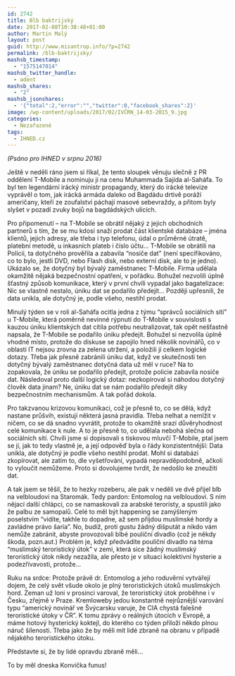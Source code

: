 ```yaml
---
id: 2742
title: Blb baktrijský
date: 2017-02-08T10:38:48+01:00
author: Martin Malý
layout: post
guid: http://www.misantrop.info/?p=2742
permalink: /blb-baktrijsky/
mashsb_timestamp:
  - "1575147014"
mashsb_twitter_handle:
  - adent
mashsb_shares:
  - "2"
mashsb_jsonshares:
  - '{"total":2,"error":"","twitter":0,"facebook_shares":2}'
image: /wp-content/uploads/2017/02/IVČRN_14-03-2015_9.jpg
categories:
  - Nezařazené
tags:
  - IHNED.cz
---
```

_<span style="font-weight: 400;">(Psáno pro IHNED v srpnu 2016)</span>_

<span style="font-weight: 400;">Ještě v neděli ráno jsem si říkal, že tento sloupek věnuju slečně z PR oddělení T-Mobile a nominuju ji na cenu Muhammada Sajída al-Saháfa. To byl ten legendární irácký ministr propagandy, který do irácké televize vyprávěl o tom, jak irácká armáda daleko od Bagdádu drtivě poráží američany, kteří ze zoufalství páchají masové sebevraždy, a přitom byly slyšet v pozadí zvuky bojů na bagdádských ulicích.</span>

<span style="font-weight: 400;">Pro připomenutí &#8211; na T-Mobile se obrátil nějaký z jejich obchodních partnerů s tím, že se mu kdosi snaží prodat část klientské databáze &#8211; jména klientů, jejich adresy, ale třeba i typ telefonu, údal o průměrné útratě, platební metodě, u inkasních plateb i číslo účtu… T-Mobile se obrátili na Policii, ta dotyčného prověřila a zabavila “nosiče dat” (není specifikováno, co to bylo, jestli DVD, nebo Flash disk, nebo externí disk, ale to je jedno). Ukázalo se, že dotyčný byl bývalý zaměstnanec T-Mobile. Firma udělala okamžitě nějaká bezpečnostní opatření, v pořádku. Bohužel nezvolili úplně šťastný způsob komunikace, který v první chvíli vypadal jako bagatelizace: Nic se vlastně nestalo, úniku dat se podařilo předejít… Později upřesnili, že data unikla, ale dotyčný je, podle všeho, nestihl prodat. </span>

<span style="font-weight: 400;">Minulý týden se v roli al-Saháfa ocitla jedna z týmu “správců sociálních sítí” u T-Mobile, která poměrně nevinné rýpnutí do T-Mobile v souvislosti s kauzou úniku klientských dat cítila potřebu neutralizovat, tak opět nešťastně napsala, že T-Mobile se podařilo úniku předejít. Bohužel si nezvolila úplně vhodné místo, protože do diskuse se zapojilo hned několik novinářů, co v oblasti IT nejsou zrovna za zelena utržení, a položili jí celkem logické dotazy. Třeba jak přesně zabránili úniku dat, když ve skutečnosti ten dotyčný bývalý zaměstnanec dotyčná data už měl v ruce? Na to zopakovala, že úniku se podařilo předejít, protože policie zabavila nosiče dat. Následoval proto další logický dotaz: nezkopíroval si náhodou dotyčný člověk data jinam? Ne, úniku dat se nám podařilo předejít díky bezpečnostním mechanismům. A tak pořád dokola.</span>

<span style="font-weight: 400;">Pro takzvanou krizovou komunikaci, což je přesně to, co se dělá, když nastane průšvih, existují některá jasná pravidla. Třeba nelhat a nemlžit v ničem, co se dá snadno vyvrátit, protože to okamžitě srazí důvěryhodnost celé komunikace k nule. A to je přesně to, co udělala nebohá slečna od sociálních sítí. Chvíli jsme si dopisovali s tiskovou mluvčí T-Mobile, ptal jsem se jí, jak to tedy vlastně je, a její odpověď byla o řády konzistentnější: Data unikla, ale dotyčný je podle všeho nestihl prodat. Mohl si databázi zkopírovat, ale zatím to, dle vyšetřování, vypadá nepravděpodobně, ačkoli to vyloučit nemůžeme. Proto si dovolujeme tvrdit, že nedošlo ke zneužití dat.</span>

<span style="font-weight: 400;">A tak jsem se těšil, že to hezky rozeberu, ale pak v neděli ve dvě přijel blb na velbloudovi na Staromák. Tedy pardon: Entomolog na velbloudovi. S ním nějací další chlápci, co se namaskovali za arabské teroristy, a spustili jako že palbu ze samopalů. Celé to měl být happening se zamýšleným poselstvím “vidíte, takhle to dopadne, až sem přijdou muslimské hordy a zavládne právo šaría”. No, budiž, proti gustu žádný dišputát a nikdo vám nemůže zabránit, abyste provozovali blbé pouliční divadlo (což je někdy škoda, pozn.aut.) Problém je, když předvádíte pouliční divadlo na téma “muslimský teroristický útok” v zemi, která sice žádný muslimský teroristický útok nikdy nezažila, ale přesto je v situaci kolektivní hysterie a podezřívavosti, protože…</span>

<span style="font-weight: 400;">Ruku na srdce: Protože právě dr. Entomolog a jeho roduvěrní vytvářejí dojem, že celý svět všude okolo je plný teroristických útoků muslimských hord. Zeman už loni v prosinci varoval, že teroristický útok proběhne i v Česku, zřejmě v Praze. Kremloweby jedou konstantně nejrůznější varování typu “americký novinář ve Švýcarsku varuje, že CIA chystá falešné teroristické útoky v ČR”. K tomu zprávy o reálných útocích v Evropě, a máme hotový hysterický koktejl, do kterého co týden přiloží někdo plnou náruč šílenosti. Třeba jako že by měli mít lidé zbraně na obranu v případě nějakého teroristického útoku.</span>

<span style="font-weight: 400;">Představte si, že by lidé opravdu zbraně měli&#8230;</span>

<span style="font-weight: 400;">To by měl dneska Konvička funus!</span>
